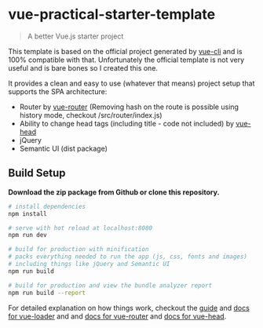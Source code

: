 # vue-practical-starter-template

> A better Vue.js starter project

This template is based on the official project generated by [vue-cli](https://github.com/vuejs/vue-cli) and is 100% compatible with that.
Unfortunately the official template is not very useful and is bare bones so I created this one.

It provides a clean and easy to use (whatever that means) project setup that supports the SPA architecture:
- Router by [vue-router](https://github.com/vuejs/vue-router) (Removing hash on the route is possible using history mode, checkout /src/router/index.js)
- Ability to change head tags (including title - code not included) by [vue-head](https://github.com/ktquez/vue-head)
- jQuery
- Semantic UI (dist package)

## Build Setup

**Download the zip package from Github or clone this repository.**

``` bash
# install dependencies
npm install

# serve with hot reload at localhost:8080
npm run dev

# build for production with minification
# packs everything needed to run the app (js, css, fonts and images)
# including things like jQuery and Semantic UI
npm run build

# build for production and view the bundle analyzer report
npm run build --report
```

For detailed explanation on how things work, checkout the [guide](http://vuejs-templates.github.io/webpack/) and [docs for vue-loader](http://vuejs.github.io/vue-loader) 
and and [docs for vue-router](https://github.com/vuejs/vue-router) and [docs for vue-head](https://github.com/ktquez/vue-head).